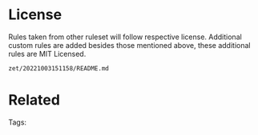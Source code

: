 # License
Rules taken from other ruleset will follow respective license.
Additional custom rules are added besides those mentioned above, these additional rules are MIT Licensed.

` zet/20221003151158/README.md `

# Related


Tags:

    
